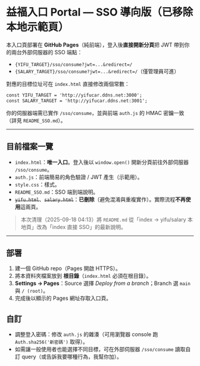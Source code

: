# 益福入口 Portal — SSO 導向版（已移除本地示範頁）

本入口頁部署在 **GitHub Pages**（純前端），登入後**直接開新分頁**把 JWT 帶到你的兩台外部伺服器的 SSO 端點：

- `{YIFU_TARGET}/sso/consume?jwt=...&redirect=/`
- `{SALARY_TARGET}/sso/consume?jwt=...&redirect=/`（僅管理員可進）

對應的目標位址可在 `index.html` 直接修改兩個常數：

```html
const YIFU_TARGET = 'http://yifucar.ddns.net:3000';
const SALARY_TARGET = 'http://yifucar.ddns.net:3001';
```

你的伺服器端需已實作 `/sso/consume`，並與前端 `auth.js` 的 HMAC 密鑰一致（詳見 `README_SSO.md`）。

---

## 目前檔案一覽

- `index.html`：**唯一入口**。登入後以 `window.open()` 開新分頁前往外部伺服器 `/sso/consume`。
- `auth.js`：前端簡易的角色驗證 / JWT 產生（示範用）。
- `style.css`：樣式。
- `README_SSO.md`：SSO 端到端說明。
- ~~`yifu.html`~~、~~`salary.html`~~：**已刪除**（避免混淆與重複實作）。實際流程**不再使用**這兩頁。

> 本次清理（2025-09-18 04:13）將 `README.md` 從「index → yifu/salary 本地頁」改為「index 直接 SSO」的最新說明。

---

## 部署

1. 建一個 GitHub repo（Pages 開啟 HTTPS）。
2. 將本資料夾檔案放到 **根目錄**（`index.html` 必須在根目錄）。
3. **Settings → Pages**：Source 選擇 *Deploy from a branch*；Branch 選 `main` 與 `/ (root)`。
4. 完成後以顯示的 Pages 網址存取入口頁。

## 自訂

- 調整登入密碼：修改 `auth.js` 的雜湊（可用瀏覽器 console 跑 `Auth.sha256('新密碼')` 取得）。
- 如需讓一般使用者也能選擇不同目標，可在外部伺服器 `/sso/consume` 讀取自訂 query（或告訴我要哪種行為，我幫你加）。

